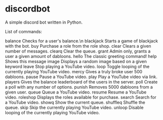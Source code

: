 # discordbot
A simple discord bot written in Python.

List of commands:

  balance   Checks for a user's balance.\n
  blackjack Starts a game of blackjack with the bot.
  buy       Purchase a role from the role shop.
  clear     Clears a given number of messages.
  clearq    Clear the queue.
  grant     Admin only, grants a user a given amount of dabloons.
  hello     The classic greeting command!
  help      Shows this message
  image     Displays a random image based on a given keyword
  leave     Stop playing a YouTube video.
  loop      Toggle looping of the currently playing YouTube video.
  mercy     Gives a truly broke user 500 dabloons.
  pause     Pause a YouTube video.
  play      Play a YouTube video via link.
  players   Gives the balance leaderboard of the users in the server.
  poll      Create a poll with any number of options.
  punish    Removes 5000 dabloons from a given user.
  queue     Queue a YouTube video.
  resume    Resume a YouTube video.
  roleshop  Displays the roles available for purchase.
  search    Search for a YouTube video.
  showq     Show the current queue.
  shuffleq  Shuffle the queue.
  skip      Skip the currently playing YouTube video.
  unloop    Disable looping of the currently playing YouTube video.
